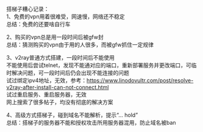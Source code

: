 搭梯子糟心记录：  
1、免费的vpn用着很难受，网速慢，网络还不稳定  
总结：免费的还要啥自行车

2、购买的vpn总是用一段时间后被gfw封  
总结：猜测购买的vpn由于用的人很多，而被gfw抓住一定规律

3、v2ray普通方式搭建，一段时间后不能使用  
不能使用后尝试telnet，发现不能通对应的端口，重新部署服务并更改端口，可临时解决问题，可一段时间后仍会出现不能连接的问题  
试过绑定ipv4地址，无效，参考：https://www.linodovultr.com/post/resolve-v2ray-after-install-can-not-connect.html  
试过重启服务、重启服务器，无效  
网上搜索了很多帖子，均没有彻底的解决方案

4、高级方式搭梯子，碰到域名不能解析，提示“... hold”  
总结：搭梯子的服务器不能和授权攻击所用服务器混用，防止域名被ban
